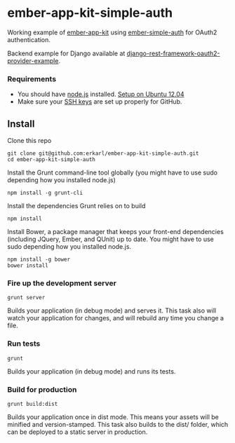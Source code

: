 ember-app-kit-simple-auth
===================
Working example of [ember-app-kit](https://github.com/stefanpenner/ember-app-kit) using [ember-simple-auth](https://github.com/simplabs/ember-simple-auth) for OAuth2 authentication.

Backend example for Django available at [django-rest-framework-oauth2-provider-example](https://github.com/erkarl/django-rest-framework-oauth2-provider-example).

### Requirements 
* You should have [node.js](http://nodejs.org/ "node.js") installed. [Setup on Ubuntu 12.04](https://www.digitalocean.com/community/articles/how-to-install-an-upstream-version-of-node-js-on-ubuntu-12-04)
* Make sure your [SSH keys](https://help.github.com/articles/generating-ssh-keys) are set up properly for GitHub.

## Install 
Clone this repo
```console
git clone git@github.com:erkarl/ember-app-kit-simple-auth.git
cd ember-app-kit-simple-auth 
```

Install the Grunt command-line tool globally (you might have to use sudo depending how you installed node.js)
```console
npm install -g grunt-cli
```

Install the dependencies Grunt relies on to build
```console
npm install
```

Install Bower, a package manager that keeps your front-end dependencies (including JQuery, Ember, and QUnit) up to date. You might have to use sudo depending how you installed node.js.
```console
npm install -g bower
bower install
```

### Fire up the development server

```console
grunt server
```
Builds your application (in debug mode) and serves it. This task also will watch your application for changes, and will rebuild any time you change a file.

### Run tests
```console
grunt
```
Builds your application (in debug mode) and runs its tests.

### Build for production  

```console
grunt build:dist
```
Builds your application once in dist mode. This means your assets will be minified and version-stamped. This task also builds to the dist/ folder, which can be deployed to a static server in production.
